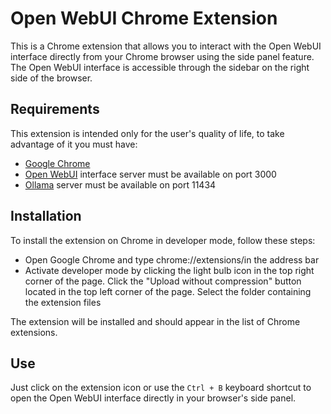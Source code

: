 # Open WebUI Chrome Extension
This is a Chrome extension that allows you to interact with the Open WebUI interface directly from your Chrome browser using the side panel feature. The Open WebUI interface is accessible through the sidebar on the right side of the browser.

## Requirements
This extension is intended only for the user's quality of life, to take advantage of it you must have:
- [Google Chrome](https://www.google.com/intl/pt-BR/chrome/)
- [Open WebUI](https://github.com/open-webui/open-webui) interface server must be available on port 3000
- [Ollama](https://ollama.com/) server must be available on port 11434

## Installation
To install the extension on Chrome in developer mode, follow these steps:

- Open Google Chrome and type chrome://extensions/in the address bar
- Activate developer mode by clicking the light bulb icon in the top right corner of the page.
Click the "Upload without compression" button located in the top left corner of the page.
Select the folder containing the extension files

The extension will be installed and should appear in the list of Chrome extensions.

## Use
Just click on the extension icon or use the `Ctrl + B` keyboard shortcut to open the Open WebUI interface directly in your browser's side panel.